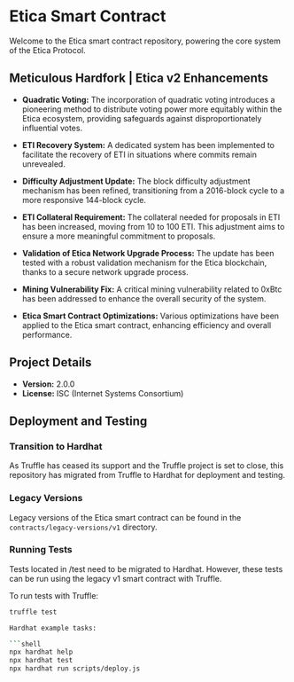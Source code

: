 # Etica Smart Contract
Welcome to the Etica smart contract repository, powering the core system of the Etica Protocol.

## Meticulous Hardfork | Etica v2 Enhancements

- **Quadratic Voting:** The incorporation of quadratic voting introduces a pioneering method to distribute voting power more equitably within the Etica ecosystem, providing safeguards against disproportionately influential votes.

- **ETI Recovery System:** A dedicated system has been implemented to facilitate the recovery of ETI in situations where commits remain unrevealed.

- **Difficulty Adjustment Update:** The block difficulty adjustment mechanism has been refined, transitioning from a 2016-block cycle to a more responsive 144-block cycle.

- **ETI Collateral Requirement:** The collateral needed for proposals in ETI has been increased, moving from 10 to 100 ETI. This adjustment aims to ensure a more meaningful commitment to proposals.

- **Validation of Etica Network Upgrade Process:** The update has been tested with a robust validation mechanism for the Etica blockchain, thanks to a secure network upgrade process.

- **Mining Vulnerability Fix:** A critical mining vulnerability related to 0xBtc has been addressed to enhance the overall security of the system.

- **Etica Smart Contract Optimizations:** Various optimizations have been applied to the Etica smart contract, enhancing efficiency and overall performance.

## Project Details

- **Version:** 2.0.0
- **License:** ISC (Internet Systems Consortium)

## Deployment and Testing

### Transition to Hardhat

As Truffle has ceased its support and the Truffle project is set to close, this repository has migrated from Truffle to Hardhat for deployment and testing.

### Legacy Versions

Legacy versions of the Etica smart contract can be found in the `contracts/legacy-versions/v1` directory.

### Running Tests

Tests located in /test need to be migrated to Hardhat. However, these tests can be run using the legacy v1 smart contract with Truffle.

To run tests with Truffle:

```bash
truffle test

Hardhat example tasks:

```shell
npx hardhat help
npx hardhat test
npx hardhat run scripts/deploy.js
```
